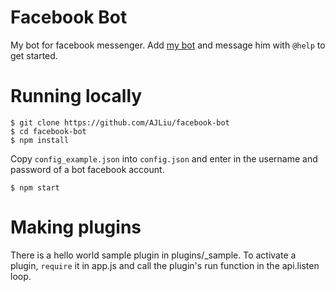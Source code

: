 # Facebook Bot
My bot for facebook messenger. Add [my bot](https://www.facebook.com/thonybot.giphy) and message him with ```@help``` to get started.

# Running locally
```
$ git clone https://github.com/AJLiu/facebook-bot
$ cd facebook-bot
$ npm install
```
Copy ```config_example.json``` into ```config.json``` and enter in the username and password of a bot facebook account.
```
$ npm start
```

# Making plugins
There is a hello world sample plugin in plugins/_sample. To activate a plugin, ```require``` it in app.js and call the plugin's run function in the api.listen loop.
